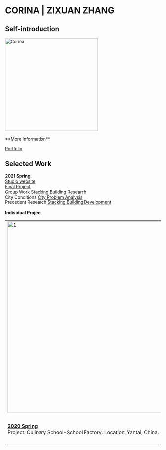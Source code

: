 # CORINA | ZIXUAN ZHANG

## Self-introduction
<img alt="Corina" src="https://github.com/steenblikrs/2021-Spring-Studio/blob/gh-pages/students/Corina/self.gif?raw=true" width="300">
 <br>  <br> 
**More Information** 

 [Portfolio](https://steenblikrs.github.io/2021-Spring-Studio/students/Corina/Pro)
## Selected Work 
**2021 Spring** <br>
[Studio website](https://corinazhang.wordpress.com/)<br>
[Final Project](https://w03travelstudio.wordpress.com/2021/05/05/connectedness/)
 <br>Group Work  [Stacking Building Research](https://steenblikrs.github.io/2021-Spring-Studio/Research/Stacking)
 <br>
 City Conditions  [City Problem Analysis](https://steenblikrs.github.io/2021-Spring-Studio/students/Corina/City)
 <br>
 Precedent Research  [Stacking Building Development](https://steenblikrs.github.io/2021-Spring-Studio/students/Corina/Research)
 <br><br>
**Individual Project** <br>
<table>
<td><a href="https://steenblikrs.github.io/2021-Spring-Studio/students/Corina/2020S">
         <img alt="1" src="https://github.com/steenblikrs/2021-Spring-Studio/blob/gh-pages/students/Corina/2f.png?raw=true" width="620"></a>
      </td>
    <td><a href="https://steenblikrs.github.io/2021-Spring-Studio/students/Corina/2020F">
         <img alt="2" src="https://github.com/steenblikrs/2021-Spring-Studio/blob/gh-pages/students/Corina/3f.jpg?raw=true" width="300"></a>
      </td>
    <td><a href="https://steenblikrs.github.io/2021-Spring-Studio/students/Corina/P">
         <img alt="3" src="https://github.com/steenblikrs/2021-Spring-Studio/blob/gh-pages/students/Corina/P3.jpg?raw=true" width="620"></a>
      </td>
  <tr> <td><strong><a href="https://steenblikrs.github.io/2021-Spring-Studio/students/Corina/2020S">2020 Spring</a></strong>  <br/>Project: Culinary School-School Factory. Location: Yantai, China.
    </td>
    <td><strong><a href="https://https://steenblikrs.github.io/2021-Spring-Studio/students/Corina/2020F">2020 Fall</a></strong><br/>    
Heterotic Architecture-Hybrid Buildings: Island Leisure Park. Location: Wenzhou, China.</td>
          <td><strong><a href="https://steenblikrs.github.io/2021-Spring-Studio/students/Corina/P">Photograph</a></strong> 
          
   <br>by phone or camera.
  
